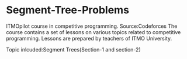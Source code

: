 # Segment-Tree-Problems

ITMOpilot course in competitive programming.
Source:Codeforces
The course contains a set of lessons on various topics related to competitive programming. 
Lessons are prepared by teachers of ITMO University.

Topic inlcuded:Segment Trees(Section-1 and section-2)
